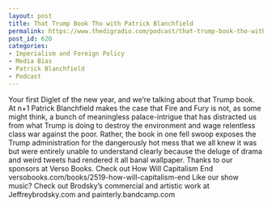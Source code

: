 ```yaml
---
layout: post
title: That Trump Book Tho with Patrick Blanchfield
permalink: https://www.thedigradio.com/podcast/that-trump-book-tho-with-patrick-blanchfield/index.html
post_id: 620
categories: 
- Imperialism and Foreign Policy
- Media Bias
- Patrick Blanchfield
- Podcast
---
```


Your first Diglet of the new year, and we’re talking about that Trump book. At n+1 Patrick Blanchfield makes the case that Fire and Fury is not, as some might think, a bunch of meaningless palace-intrigue that has distracted us from what Trump is doing to destroy the environment and wage relentless class war against the poor. Rather, the book in one fell swoop exposes the Trump administration for the dangerously hot mess that we all knew it was but were entirely unable to understand clearly because the deluge of drama and weird tweets had rendered it all banal wallpaper. Thanks to our sponsors at Verso Books. Check out How Will Capitalism End versobooks.com/books/2519-how-will-capitalism-end Like our show music? Check out Brodsky’s commercial and artistic work at Jeffreybrodsky.com and painterly.bandcamp.com